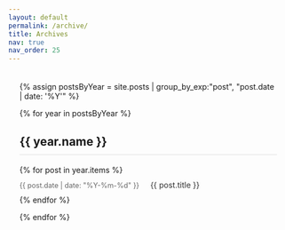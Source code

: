 ```yaml
---
layout: default
permalink: /archive/
title: Archives
nav: true
nav_order: 25
---
```


<div class="archive">
  {% assign postsByYear = site.posts | group_by_exp:"post", "post.date | date: '%Y'" %}
  
  {% for year in postsByYear %}
    <h2 class="archive-year" id="{{ year.name }}">{{ year.name }}</h2>
    <ul class="archive-list">
      {% for post in year.items %}
        <li class="archive-item">
          <span class="archive-date">{{ post.date | date: "%Y-%m-%d" }}</span>
          <a href="{{ post.url | relative_url }}" class="archive-title">{{ post.title }}</a>
        </li>
      {% endfor %}
    </ul>
  {% endfor %}
</div>

<style>
.archive {
  max-width: 800px;
  margin: 0 auto;
  padding: 20px;
}

.archive-year {
  margin-top: 30px;
  border-bottom: 2px solid #eee;
  padding-bottom: 10px;
}

.archive-list {
  list-style: none;
  padding-left: 0;
}

.archive-item {
  margin: 10px 0;
  display: flex;
  align-items: baseline;
}

.archive-date {
  color: #666;
  font-size: 0.9em;
  min-width: 100px;
  margin-right: 20px;
}

.archive-title {
  text-decoration: none;
  color: #333;
}

.archive-title:hover {
  color: #b509ac;
}

/* 暗色主题样式 */
@media (prefers-color-scheme: dark) {
  .archive {
    background-color: #1a1a1a;
  }

  .archive-year {
    color: #fff;
    border-bottom-color: #333;
  }

  .archive-date {
    color: #888;
  }

  .archive-title {
    color: #e6e6e6;
  }

  .archive-title:hover {
    color: #2698ba;
  }
}
</style>